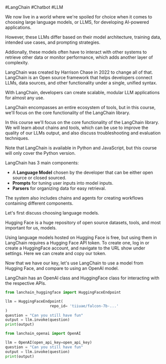 #LangChain #Chatbot #LLM

We now live in a world where we're spoiled for choice when it comes to choosing
large language models, or LLMS, for developing AI-powered applications.

However, these LLMs differ based on their model architecture, training data, 
intended use cases, and prompting strategies.

Addionally, these models often have to interact with other systems to retrieve
other data or monitor performance, which adds another layer of complexity. 

LangChain was created by Harrison Chase in 2022 to change all of that.
LangChain is an Open source framework that helps developers connect LLMs, 
data sources, and other functionality under a single, unified syntax. 

With LangChain, developers can create scalable, modular LLM applications for
almost any use.

LangChain encompasses an entire ecosystem of tools, but in this course, we'll 
focus on the core functionality of the LangChain library. 

In this course we'll focus on the core functionality of the LangChain library. We 
will learn about chains and tools, which can be use to improve the quality of
our LLMs output, and also discuss troubleshooting and evaluation techniques.

Note that LangChain is available in Python and JavaScript, but this course will
only cover the Python version.

LangChain has 3 main components: 
- A **Language Model** chosen by the developer that can be either open source or closed sourced.
- **Prompts** for tuning user inputs into model inputs.
- **Parsers** for organizing data for easy retrieval.

The system also includes chains and agents for creating workflows containing different components. 

Let's first discuss choosing language models.

Hugging Face is a huge repository of open source datasets, tools, and most important for us, models. 

Using language models hosted on Hugging Face is free, but using them in LangChain requires a Hugging Face API token. To create one, log in or create a HuggingFace account, and navigate to the URL show under settings. Here we can create and copy our token. 

Now that we have our key, let's use LangChain to use a model from Hugging Face, and compare to using an OpenAI model.

LangChain has an OpenAI class and HuggingFace class for interacting with the respective APIs.
```python
from lanchain_huggingface import HuggingFaceEndpoint

llm = HuggingFaceEndpoint(
					repo_id= 'tiiuae/falcon-7b-...'
)
question = "Can you still have fun"
output = llm.invoke(question)
print(output)
```


```python
from lanchain_openai import OpenAI

llm = OpenAI(open_api_key=open_api_key)
question = "Can you still have fun"
output = llm.invoke(question)
print(output)
